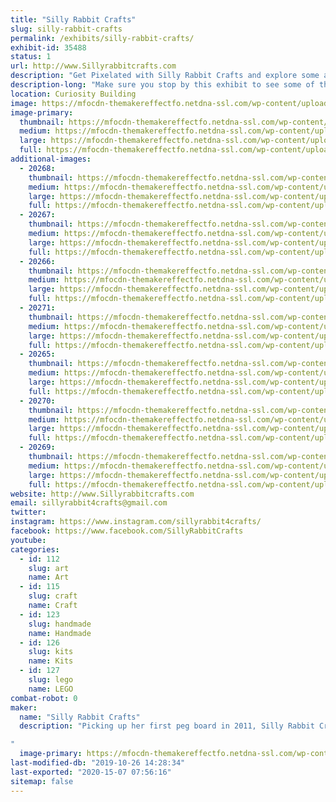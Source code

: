 ```yaml
---
title: "Silly Rabbit Crafts"
slug: silly-rabbit-crafts
permalink: /exhibits/silly-rabbit-crafts/
exhibit-id: 35488
status: 1
url: http://www.Sillyrabbitcrafts.com
description: "Get Pixelated with Silly Rabbit Crafts and explore some awesome Perler items, and even make your OWN!"
description-long: "Make sure you stop by this exhibit to see some of the awesome things Lori has made with this beloved childhood craft! She will also have an area where you can make your own Perler creation! Whether it is a cute little Makey or something of your own design, you can let your imagination run free. Don't have time to make something at Maker Faire? Don't worry, Lori made kits for you to take home!"
location: Curiosity Building
image: https://mfocdn-themakereffectfo.netdna-ssl.com/wp-content/uploads/2017/08/MF-Tiny-Toons.jpg
image-primary:
  thumbnail: https://mfocdn-themakereffectfo.netdna-ssl.com/wp-content/uploads/2017/08/MF-Tiny-Toons-150x150.jpg
  medium: https://mfocdn-themakereffectfo.netdna-ssl.com/wp-content/uploads/2017/08/MF-Tiny-Toons.jpg
  large: https://mfocdn-themakereffectfo.netdna-ssl.com/wp-content/uploads/2017/08/MF-Tiny-Toons.jpg
  full: https://mfocdn-themakereffectfo.netdna-ssl.com/wp-content/uploads/2017/08/MF-Tiny-Toons.jpg
additional-images:
  - 20268:
    thumbnail: https://mfocdn-themakereffectfo.netdna-ssl.com/wp-content/uploads/2017/08/MF-Misc-Pic-150x150.png
    medium: https://mfocdn-themakereffectfo.netdna-ssl.com/wp-content/uploads/2017/08/MF-Misc-Pic.png
    large: https://mfocdn-themakereffectfo.netdna-ssl.com/wp-content/uploads/2017/08/MF-Misc-Pic.png
    full: https://mfocdn-themakereffectfo.netdna-ssl.com/wp-content/uploads/2017/08/MF-Misc-Pic.png
  - 20267:
    thumbnail: https://mfocdn-themakereffectfo.netdna-ssl.com/wp-content/uploads/2017/08/MF-Micro-150x150.png
    medium: https://mfocdn-themakereffectfo.netdna-ssl.com/wp-content/uploads/2017/08/MF-Micro.png
    large: https://mfocdn-themakereffectfo.netdna-ssl.com/wp-content/uploads/2017/08/MF-Micro.png
    full: https://mfocdn-themakereffectfo.netdna-ssl.com/wp-content/uploads/2017/08/MF-Micro.png
  - 20266:
    thumbnail: https://mfocdn-themakereffectfo.netdna-ssl.com/wp-content/uploads/2017/08/MF-Graphing-Pic-150x150.png
    medium: https://mfocdn-themakereffectfo.netdna-ssl.com/wp-content/uploads/2017/08/MF-Graphing-Pic.png
    large: https://mfocdn-themakereffectfo.netdna-ssl.com/wp-content/uploads/2017/08/MF-Graphing-Pic.png
    full: https://mfocdn-themakereffectfo.netdna-ssl.com/wp-content/uploads/2017/08/MF-Graphing-Pic.png
  - 20271:
    thumbnail: https://mfocdn-themakereffectfo.netdna-ssl.com/wp-content/uploads/2017/08/11737873_1122401744440988_3293701709016989450_n-150x150.jpg
    medium: https://mfocdn-themakereffectfo.netdna-ssl.com/wp-content/uploads/2017/08/11737873_1122401744440988_3293701709016989450_n-300x300.jpg
    large: https://mfocdn-themakereffectfo.netdna-ssl.com/wp-content/uploads/2017/08/11737873_1122401744440988_3293701709016989450_n.jpg
    full: https://mfocdn-themakereffectfo.netdna-ssl.com/wp-content/uploads/2017/08/11737873_1122401744440988_3293701709016989450_n.jpg
  - 20265:
    thumbnail: https://mfocdn-themakereffectfo.netdna-ssl.com/wp-content/uploads/2017/08/MF-GB-Pic-150x150.png
    medium: https://mfocdn-themakereffectfo.netdna-ssl.com/wp-content/uploads/2017/08/MF-GB-Pic.png
    large: https://mfocdn-themakereffectfo.netdna-ssl.com/wp-content/uploads/2017/08/MF-GB-Pic.png
    full: https://mfocdn-themakereffectfo.netdna-ssl.com/wp-content/uploads/2017/08/MF-GB-Pic.png
  - 20270:
    thumbnail: https://mfocdn-themakereffectfo.netdna-ssl.com/wp-content/uploads/2017/08/MF-SW-Pic-150x150.png
    medium: https://mfocdn-themakereffectfo.netdna-ssl.com/wp-content/uploads/2017/08/MF-SW-Pic.png
    large: https://mfocdn-themakereffectfo.netdna-ssl.com/wp-content/uploads/2017/08/MF-SW-Pic.png
    full: https://mfocdn-themakereffectfo.netdna-ssl.com/wp-content/uploads/2017/08/MF-SW-Pic.png
  - 20269:
    thumbnail: https://mfocdn-themakereffectfo.netdna-ssl.com/wp-content/uploads/2017/08/MF-Misc-Pic2-150x150.png
    medium: https://mfocdn-themakereffectfo.netdna-ssl.com/wp-content/uploads/2017/08/MF-Misc-Pic2.png
    large: https://mfocdn-themakereffectfo.netdna-ssl.com/wp-content/uploads/2017/08/MF-Misc-Pic2.png
    full: https://mfocdn-themakereffectfo.netdna-ssl.com/wp-content/uploads/2017/08/MF-Misc-Pic2.png
website: http://www.Sillyrabbitcrafts.com
email: sillyrabbit4crafts@gmail.com
twitter: 
instagram: https://www.instagram.com/sillyrabbit4crafts/
facebook: https://www.facebook.com/SillyRabbitCrafts
youtube: 
categories:
  - id: 112
    slug: art
    name: Art
  - id: 115
    slug: craft
    name: Craft
  - id: 123
    slug: handmade
    name: Handmade
  - id: 126
    slug: kits
    name: Kits
  - id: 127
    slug: lego
    name: LEGO
combat-robot: 0
maker:
  name: "Silly Rabbit Crafts"
  description: "Picking up her first peg board in 2011, Silly Rabbit Crafts now travels to 11 different states a year, with over 240+ shows under her belt! Silly Rabbit Crafts has melted over 27 million beads turning them into anything from Earrings to art, and even into fish tanks!

"
  image-primary: https://mfocdn-themakereffectfo.netdna-ssl.com/wp-content/uploads/2015/06/C44-Pac-Man-Set-12-300x200.jpg
last-modified-db: "2019-10-26 14:28:34"
last-exported: "2020-15-07 07:56:16"
sitemap: false
---
```

